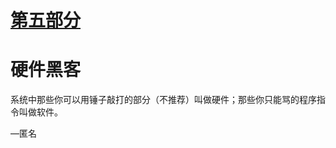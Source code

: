 # [第五部分](nsp-venkitachalam503045-0008.xhtml#rpt05)

# 硬件黑客

系统中那些你可以用锤子敲打的部分（不推荐）叫做硬件；那些你只能骂的程序指令叫做软件。

—匿名
